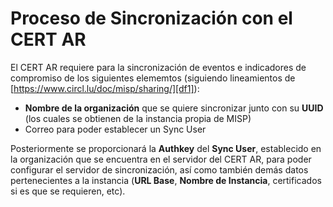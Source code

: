 # Proceso de Sincronización con el CERT AR

El CERT AR requiere para la sincronización de eventos e indicadores de compromiso de los siguientes elememtos (siguiendo lineamientos de [https://www.circl.lu/doc/misp/sharing/][df1]):

  - **Nombre de la organización** que se quiere sincronizar junto con su **UUID** (los cuales se obtienen de la instancia propia de MISP)
  - Correo para poder establecer un Sync User

Posteriormente se proporcionará la **Authkey** del **Sync User**, establecido en la organización que se encuentra en el servidor del CERT AR, para poder configurar el servidor de sincronización, así como también demás datos pertenecientes a la instancia (**URL Base**, **Nombre de Instancia**, certificados si es que se requieren, etc).
